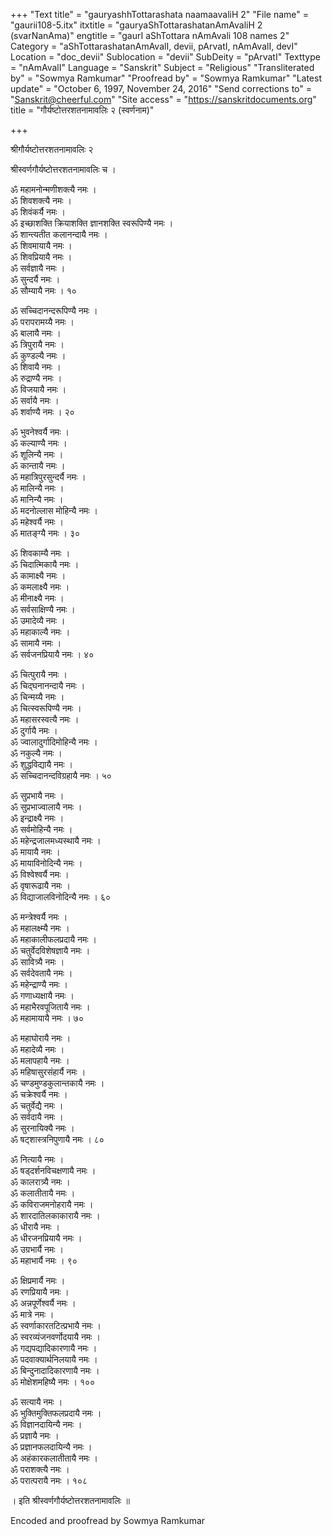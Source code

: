 +++
"Text title" = "gauryashhTottarashata naamaavaliH 2"
"File name" = "gaurii108-5.itx"
itxtitle = "gauryaShTottarashatanAmAvaliH 2 (svarNanAma)"
engtitle = "gaurI aShTottara nAmAvali 108 names 2"
Category = "aShTottarashatanAmAvalI, devii, pArvatI, nAmAvalI, devI"
Location = "doc_devii"
Sublocation = "devii"
SubDeity = "pArvatI"
Texttype = "nAmAvalI"
Language = "Sanskrit"
Subject = "Religious"
"Transliterated by" = "Sowmya Ramkumar"
"Proofread by" = "Sowmya Ramkumar"
"Latest update" = "October 6, 1997, November 24, 2016"
"Send corrections to" = "Sanskrit@cheerful.com"
"Site access" = "https://sanskritdocuments.org"
title = "गौर्यष्टोत्तरशतनामावलिः २ (स्वर्णनाम)"

+++
  
 श्रीगौर्यष्टोत्तरशतनामावलिः २   
  
श्रीस्वर्णगौर्यष्टोत्तरशतनामावलिः च ।  
  
ॐ महामनोन्मणीशक्त्यै नमः ।  
ॐ शिवशक्त्यै नमः ।  
ॐ शिवंकर्यै नमः ।  
ॐ इच्छाशक्ति क्रियाशक्ति ज्ञानशक्ति स्वरूपिण्यै नमः ।  
ॐ शान्त्यतीत कलानन्दायै नमः ।  
ॐ शिवमायायै नमः ।  
ॐ शिवप्रियायै नमः ।  
ॐ सर्वज्ञायै नमः ।  
ॐ सुन्दर्यै नमः ।  
ॐ सौम्यायै नमः । १०  
  
ॐ सच्चिदानन्दरूपिण्यै नमः ।  
ॐ परापरामय्यै नमः ।  
ॐ बालायै नमः ।  
ॐ त्रिपुरायै नमः ।  
ॐ कुण्डल्यै नमः ।  
ॐ शिवायै नमः ।  
ॐ रुद्राण्यै नमः ।  
ॐ विजयायै नमः ।  
ॐ सर्वायै नमः ।  
ॐ शर्वाण्यै नमः । २०  
  
ॐ भुवनेश्वर्यै नमः ।  
ॐ कल्याण्यै नमः ।  
ॐ शूलिन्यै नमः ।  
ॐ कान्तायै नमः ।  
ॐ महात्रिपुरसुन्दर्यै नमः ।  
ॐ मालिन्यै नमः ।  
ॐ मानिन्यै नमः ।  
ॐ मदनोल्लास मोहिन्यै नमः ।  
ॐ महेश्वर्यै नमः ।  
ॐ मातङ्ग्यै नमः । ३०  
  
ॐ शिवकाम्यै नमः ।  
ॐ चिदात्मिकायै नमः ।  
ॐ कामाक्ष्यै नमः ।  
ॐ कमलाक्ष्यै नमः ।  
ॐ मीनाक्ष्यै नमः ।  
ॐ सर्वसाक्षिण्यै नमः ।  
ॐ उमादेव्यै नमः ।  
ॐ महाकाल्यै नमः ।  
ॐ सामायै नमः ।  
ॐ सर्वजनप्रियायै नमः । ४०  
  
ॐ चित्पुरायै नमः ।  
ॐ चिद्घनानन्दायै नमः ।  
ॐ चिन्मय्यै नमः ।  
ॐ चित्स्वरूपिण्यै नमः ।  
ॐ महासरस्वत्यै नमः ।  
ॐ दुर्गायै नमः ।  
ॐ ज्वालादुर्गादिमोहिन्यै नमः ।  
ॐ नकुल्यै नमः ।  
ॐ शुद्धविद्यायै नमः ।  
ॐ सच्चिदानन्दविग्रहायै नमः । ५०  
  
ॐ सुप्रभायै नमः ।  
ॐ सुप्रभाज्वालायै नमः ।  
ॐ इन्द्राक्ष्यै नमः ।  
ॐ सर्वमोहिन्यै नमः ।  
ॐ महेन्द्रजालमध्यस्थायै नमः ।  
ॐ मायायै नमः ।  
ॐ मायाविनोदिन्यै नमः ।  
ॐ विश्वेश्वर्यै नमः ।  
ॐ वृषारूढायै नमः ।  
ॐ विद्याजालविनोदिन्यै नमः । ६०  
  
ॐ मन्त्रेश्वर्यै नमः ।  
ॐ महालक्ष्म्यै नमः ।  
ॐ महाकालीफलप्रदायै नमः ।  
ॐ चतुर्वेदविशेषज्ञायै नमः ।  
ॐ सावित्र्यै नमः ।  
ॐ सर्वदेवतायै नमः ।  
ॐ महेन्द्राण्यै नमः ।  
ॐ गणाध्यक्षायै नमः ।  
ॐ महाभैरवपूजितायै नमः ।  
ॐ महामायायै नमः । ७०  
  
ॐ महाघोरायै नमः ।  
ॐ महादेव्यै नमः ।  
ॐ मलापहायै नमः ।  
ॐ महिषासुरसंहार्यै नमः ।  
ॐ चण्डमुण्डकुलान्तकायै नमः ।  
ॐ चक्रेश्वर्यै नमः ।  
ॐ चतुर्वेद्यै नमः ।  
ॐ सर्वदायै नमः ।  
ॐ सुरनायिक्यै नमः ।  
ॐ षट्शास्त्रनिपुणायै नमः । ८०  
  
ॐ नित्यायै नमः ।  
ॐ षड्दर्शनविचक्षणायै नमः ।  
ॐ कालरात्र्यै नमः ।  
ॐ कलातीतायै नमः ।  
ॐ कविराजमनोहरायै नमः ।  
ॐ शारदातिलकाकारायै नमः ।  
ॐ धीरायै नमः ।  
ॐ धीरजनप्रियायै नमः ।  
ॐ उग्रभार्यै नमः ।  
ॐ महाभार्यै नमः । ९०  
  
ॐ क्षिप्रमार्यै नमः ।  
ॐ रणप्रियायै नमः ।  
ॐ अन्नपूर्णेश्वर्यै नमः ।  
ॐ मात्रे नमः ।  
ॐ स्वर्णाकारतटित्प्रभायै नमः ।  
ॐ स्वरव्यंजनवर्णोदयायै नमः ।  
ॐ गद्यपद्यादिकारणायै नमः ।  
ॐ पदवाक्यार्थनिलयायै नमः ।  
ॐ बिन्दुनादादिकारणायै नमः ।  
ॐ मोक्षेशमहिष्यै नमः । १००  
  
ॐ सत्यायै नमः ।  
ॐ भुक्तिमुक्तिफलप्रदायै नमः ।  
ॐ विज्ञानदायिन्यै नमः ।  
ॐ प्रज्ञायै नमः ।  
ॐ प्रज्ञानफलदायिन्यै नमः ।  
ॐ अहंकारकलातीतायै नमः ।  
ॐ पराशक्त्यै नमः ।  
ॐ परात्परायै नमः । १०८  
  
। इति श्रीस्वर्णगौर्यष्टोत्तरशतनामावलिः ॥  
  
  
Encoded and proofread by Sowmya Ramkumar  
  
